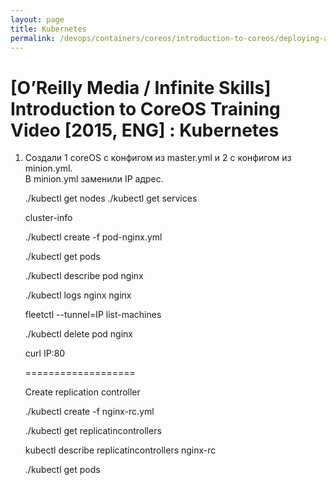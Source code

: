 ```yaml
---
layout: page
title: Kubernetes
permalink: /devops/containers/coreos/introduction-to-coreos/deploying-a-database-backed-web-application/kubernetes/
---
```



# [O’Reilly Media / Infinite Skills] Introduction to CoreOS Training Video [2015, ENG] : Kubernetes



1) Создали 1 coreOS с конфигом из master.yml и 2 с конфигом из minion.yml.  
В minion.yml заменили IP адрес.

    ./kubectl get nodes
    ./kubectl get services

    cluster-info


    ./kubectl create -f pod-nginx.yml

    ./kubectl get pods

    ./kubectl describe pod nginx

    ./kubectl logs nginx nginx

    fleetctl --tunnel=IP list-machines

    ./kubectl delete pod nginx

    curl IP:80

    ===================

    Create replication controller

    ./kubectl create -f nginx-rc.yml

    ./kubectl get replicatincontrollers


    kubectl describe replicatincontrollers nginx-rc


    ./kubectl get pods
